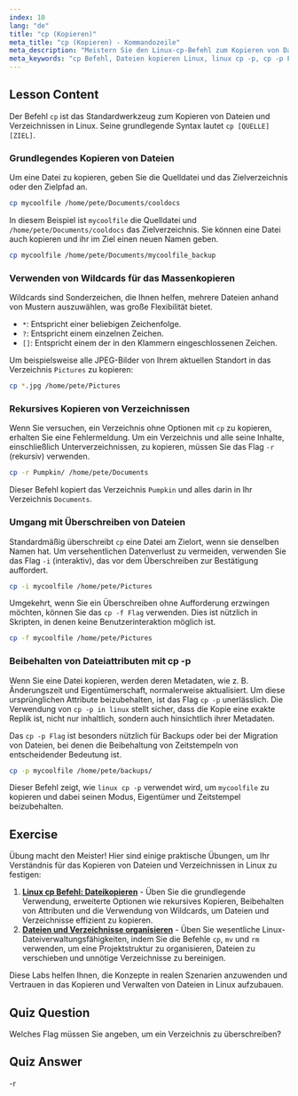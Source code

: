 ```yaml
---
index: 10
lang: "de"
title: "cp (Kopieren)"
meta_title: "cp (Kopieren) - Kommandozeile"
meta_description: "Meistern Sie den Linux-cp-Befehl zum Kopieren von Dateien und Verzeichnissen. Diese Anleitung behandelt wesentliche Optionen wie rekursives Kopieren (-r), Beibehalten von Attributen mit der cp -p Flagge und Erzwingen von Überschreibungen mit der cp -f Flagge. Erfahren Sie, wie cp -p unter Linux hilft, Datei-Metadaten zu erhalten."
meta_keywords: "cp Befehl, Dateien kopieren Linux, linux cp -p, cp -p Flagge, cp -p in linux, cp -f Flagge, rekursives Kopieren, cp -r, linux Platzhalter, linux Kommandozeile"
---
```


## Lesson Content

Der Befehl `cp` ist das Standardwerkzeug zum Kopieren von Dateien und Verzeichnissen in Linux. Seine grundlegende Syntax lautet `cp [QUELLE] [ZIEL]`.

### Grundlegendes Kopieren von Dateien

Um eine Datei zu kopieren, geben Sie die Quelldatei und das Zielverzeichnis oder den Zielpfad an.

```bash
cp mycoolfile /home/pete/Documents/cooldocs
```

In diesem Beispiel ist `mycoolfile` die Quelldatei und `/home/pete/Documents/cooldocs` das Zielverzeichnis. Sie können eine Datei auch kopieren und ihr im Ziel einen neuen Namen geben.

```bash
cp mycoolfile /home/pete/Documents/mycoolfile_backup
```

### Verwenden von Wildcards für das Massenkopieren

Wildcards sind Sonderzeichen, die Ihnen helfen, mehrere Dateien anhand von Mustern auszuwählen, was große Flexibilität bietet.

- `*`: Entspricht einer beliebigen Zeichenfolge.
- `?`: Entspricht einem einzelnen Zeichen.
- `[]`: Entspricht einem der in den Klammern eingeschlossenen Zeichen.

Um beispielsweise alle JPEG-Bilder von Ihrem aktuellen Standort in das Verzeichnis `Pictures` zu kopieren:

```bash
cp *.jpg /home/pete/Pictures
```

### Rekursives Kopieren von Verzeichnissen

Wenn Sie versuchen, ein Verzeichnis ohne Optionen mit `cp` zu kopieren, erhalten Sie eine Fehlermeldung. Um ein Verzeichnis und alle seine Inhalte, einschließlich Unterverzeichnissen, zu kopieren, müssen Sie das Flag `-r` (rekursiv) verwenden.

```bash
cp -r Pumpkin/ /home/pete/Documents
```

Dieser Befehl kopiert das Verzeichnis `Pumpkin` und alles darin in Ihr Verzeichnis `Documents`.

### Umgang mit Überschreiben von Dateien

Standardmäßig überschreibt `cp` eine Datei am Zielort, wenn sie denselben Namen hat. Um versehentlichen Datenverlust zu vermeiden, verwenden Sie das Flag `-i` (interaktiv), das vor dem Überschreiben zur Bestätigung auffordert.

```bash
cp -i mycoolfile /home/pete/Pictures
```

Umgekehrt, wenn Sie ein Überschreiben ohne Aufforderung erzwingen möchten, können Sie das `cp -f Flag` verwenden. Dies ist nützlich in Skripten, in denen keine Benutzerinteraktion möglich ist.

```bash
cp -f mycoolfile /home/pete/Pictures
```

### Beibehalten von Dateiattributen mit cp -p

Wenn Sie eine Datei kopieren, werden deren Metadaten, wie z. B. Änderungszeit und Eigentümerschaft, normalerweise aktualisiert. Um diese ursprünglichen Attribute beizubehalten, ist das Flag `cp -p` unerlässlich. Die Verwendung von `cp -p in linux` stellt sicher, dass die Kopie eine exakte Replik ist, nicht nur inhaltlich, sondern auch hinsichtlich ihrer Metadaten.

Das `cp -p Flag` ist besonders nützlich für Backups oder bei der Migration von Dateien, bei denen die Beibehaltung von Zeitstempeln von entscheidender Bedeutung ist.

```bash
cp -p mycoolfile /home/pete/backups/
```

Dieser Befehl zeigt, wie `linux cp -p` verwendet wird, um `mycoolfile` zu kopieren und dabei seinen Modus, Eigentümer und Zeitstempel beizubehalten.

## Exercise

Übung macht den Meister! Hier sind einige praktische Übungen, um Ihr Verständnis für das Kopieren von Dateien und Verzeichnissen in Linux zu festigen:

1. **[Linux cp Befehl: Dateikopieren](https://labex.io/de/labs/linux-linux-cp-command-file-copying-209744)** - Üben Sie die grundlegende Verwendung, erweiterte Optionen wie rekursives Kopieren, Beibehalten von Attributen und die Verwendung von Wildcards, um Dateien und Verzeichnisse effizient zu kopieren.
2. **[Dateien und Verzeichnisse organisieren](https://labex.io/de/labs/linux-organizing-files-and-directories-387877)** - Üben Sie wesentliche Linux-Dateiverwaltungsfähigkeiten, indem Sie die Befehle `cp`, `mv` und `rm` verwenden, um eine Projektstruktur zu organisieren, Dateien zu verschieben und unnötige Verzeichnisse zu bereinigen.

Diese Labs helfen Ihnen, die Konzepte in realen Szenarien anzuwenden und Vertrauen in das Kopieren und Verwalten von Dateien in Linux aufzubauen.

## Quiz Question

Welches Flag müssen Sie angeben, um ein Verzeichnis zu überschreiben?

## Quiz Answer

-r
